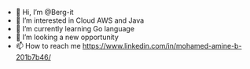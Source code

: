 - 👋 Hi, I’m @Berg-it
- 👀 I’m interested in Cloud AWS and Java
- 🌱 I’m currently learning Go language
- 💞️ I’m looking a new opportunity
- 📫 How to reach me https://www.linkedin.com/in/mohamed-amine-b-201b7b46/

